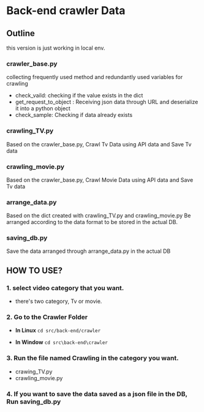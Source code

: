 # Back-end crawler Data

## Outline
this version is just working in local env.

### crawler_base.py
collecting frequently used method and redundantly used variables for crawling
 - check_vaild: checking if the value exists in the dict
 - get_request_to_object : Receiving json data through URL and deserialize it into a python object
 - check_sample: Checking if data already exists

### crawling_TV.py
Based on the crawler_base.py, Crawl Tv Data using API data and Save Tv data

### crawling_movie.py
Based on the crawler_base.py, Crawl Movie Data using API data and Save Tv data

### arrange_data.py
Based on the dict created with crawling_TV.py and crawling_movie.py Be arranged according to the data format to be stored in the actual DB.

### saving_db.py
Save the data arranged through arrange_data.py in the actual DB


## HOW TO USE?
### 1. select video category that you want.
- there's two category, Tv or movie.

### 2. Go to the Crawler Folder
- **In Linux**
`cd src/back-end/crawler`

- **In Window**
`cd src\back-end\crawler`

### 3. Run the file named Crawling in the category you want.
- crawing_TV.py
- crawling_movie.py

### 4. If you want to save the data saved as a json file in the DB, Run saving_db.py
